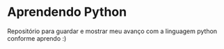 # Aprendendo Python

Repositório para guardar e mostrar meu avanço com a linguagem python conforme aprendo :)
